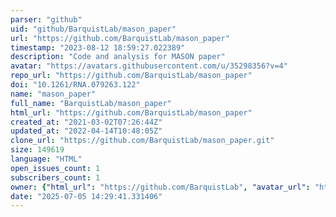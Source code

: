 ```yaml
---
parser: "github"
uid: "github/BarquistLab/mason_paper"
url: "https://github.com/BarquistLab/mason_paper"
timestamp: "2023-08-12 18:59:27.022389"
description: "Code and analysis for MASON paper"
avatar: "https://avatars.githubusercontent.com/u/35298356?v=4"
repo_url: "https://github.com/BarquistLab/mason_paper"
doi: "10.1261/RNA.079263.122"
name: "mason_paper"
full_name: "BarquistLab/mason_paper"
html_url: "https://github.com/BarquistLab/mason_paper"
created_at: "2021-03-02T07:26:44Z"
updated_at: "2022-04-14T10:48:05Z"
clone_url: "https://github.com/BarquistLab/mason_paper.git"
size: 149619
language: "HTML"
open_issues_count: 1
subscribers_count: 1
owner: {"html_url": "https://github.com/BarquistLab", "avatar_url": "https://avatars.githubusercontent.com/u/35298356?v=4", "login": "BarquistLab", "type": "Organization"}
date: "2025-07-05 14:29:41.331406"
---
```

